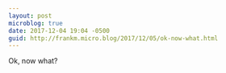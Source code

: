 ```yaml
---
layout: post
microblog: true
date: 2017-12-04 19:04 -0500
guid: http://frankm.micro.blog/2017/12/05/ok-now-what.html
---
```

Ok, now what? 
